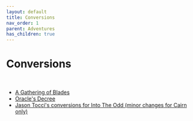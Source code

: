 ```yaml
---
layout: default
title: Conversions
nav_order: 1
parent: Adventures
has_children: true
---
```


# Conversions
<br>

- [A Gathering of Blades](https://docs.google.com/document/d/1HbO_K9ae7ifFcMg6sO2y0vOixl2KVwTvXxKqrev5g74/edit)
- [Oracle's Decree](https://docs.google.com/document/d/1kpMuf-ZFIBiPRjThx81BnhMPurU0Ry0cT43iH-RfafQ/)
- [Jason Tocci's conversions for Into The Odd (minor changes for Cairn only)](https://jasontocci.itch.io/agents-of-the-odd/devlog/180126/adapting-scenarios-for-agents-of-the-odd)
